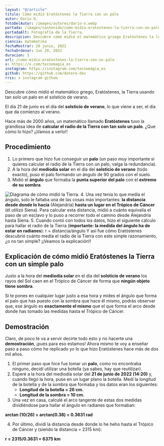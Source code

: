 ```yaml
---
layout: "@/article"
titulo: Cómo midió Eratóstenes la Tierra con un palo
autor: Darío O.
fotoDelAutor: /images/autores/dario-o.webp
portada: /images/contenido/como-midio-eratostenes-la-tierra-con-un-palo/portada.webp
portadaAlt: Fotografía de la Tierra.
descripcion: Descubre cómo midió el matemático griego Eratóstenes la longitud de la Tierra usando solamente un palo.
ciencia: matematika
fechaMostrar: 20 junio, 2022
fechaOrdenar: Jun 20, 2022
duracion: 3 
url: /como-midio-eratostenes-la-tierra-con-un-palo
x: https://x.com/tecnomagia_es
instagram: https://instagram.com/tecnomagia_es
github: https://github.com/dotero-dev
rrss: x instagram github
---
```


Descubre cómo midió el matemático griego, Eratóstenes, la Tierra usando tan solo un palo en el solsticio de verano.

El día 21 de junio es el día del **solsticio de verano**, lo que viene a ser, el día que da comienzo al verano.

Hace más de 2000 años, un matemático llamado **Eratóstenes** tuvo la grandiosa idea de **calcular el radio de la Tierra con tan solo un palo**. ¿Que cómo lo hizo? ¡¡Vamos a verlo!!

## Procedimiento

1. Lo primero que hizo fue conseguir un **palo** (un paso muy importante si quieres calcular el radio de la Tierra con un palo, valga la redundancia).
2. A la hora del **mediodía solar** en el día del **solsticio de verano** (todo exacto), puso el palo formando un ángulo de 90 grados con el suelo.
3. Midió el **ángulo** que formaba la **punta superior del palo** con el **extremo de su sombra**.

![Diagrama de cómo midió la Tierra.](/images/contenido/como-midio-eratostenes-la-tierra-con-un-palo/diagram.webp)
4. Una vez tenía lo que medía el ángulo, solo le faltaba una de las cosas más importantes: **la distancia desde donde lo hacía** (Alejandría) **hasta un lugar en el Trópico de Cáncer** (él utilizó Siena). Para calcular esta distancia, midió a cuánto equivalía el paso de un esclavo y lo puso a recorrer todo el camino desde Alejandría hasta Siena.
5. Cuando contó con todos los datos, hizo el siguiente cálculo para hallar el radio de la Tierra (**importante: la medida del ángulo ha de estar en radianes**): 
r = distancia/ángulo
Y así fue cómo Eratóstenes descubrió cuánto medía el radio de la Tierra con este simple razonamiento, ¿o no tan simple? ¡¡Veamos la explicación!!

## Explicación de cómo midió Eratóstenes la Tierra con un simple palo

Justo a la hora del **mediodía solar** en el día del **solsticio de verano** los rayos del Sol caen en el Trópico de Cáncer de forma que **ningún objeto tiene sombra**.

Si te pones en cualquier lugar justo a esa hora y mides el ángulo que forma el palo que has puesto con la sombra que hace él mismo, podrás observar que, ese ángulo es **exactamente el mismo** que el que forma el arco desde donde has tomado las medidas hasta el Trópico de Cáncer.

## Demostración

Claro, de poco te va a servir decirte todo esto y no hacerte una **demostración**, ¡pues para eso estamos! Ahora mismo te voy a enseñar paso a paso cómo he replicado yo lo que hizo Eratóstenes hace más de dos mil años.
1. El primer paso que hice fue tomar un **palo**, como no encontraba ninguno, decidí utilizar una botella (ya sabes, hay que reutilizar).
2. Esperé a la hora del mediodía solar del **21 de junio de 2022 (14:20)** y, cuando llegó la hora, puse en un lugar plano la botella. Medí la longitud de la botella y de la sombra que formaba y los datos eran los siguientes:
    - **Longitud de la botella = 26 cm.**
    - **Longitud de la sombra = 10 cm.**
3. Una vez en casa, calculé el arco tangente de estas dos medidas dividiéndose para hallar el ángulo en radianes que formaban:

**arctan (10/26) = arctan(0.38) = 0.3631 rad**

4. Por último, dividí la distancia desde donde lo he heho hasta el Trópico de Cáncer y (siendo la distancia = 2315 km):

**r = 2315/0.3631 = 6375 km**